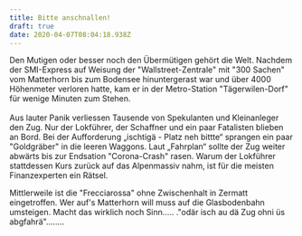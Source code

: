 ```yaml
---
title: Bitte anschnallen!
draft: true
date: 2020-04-07T08:04:18.938Z
---
```

Den Mutigen oder besser noch den Übermütigen gehört die Welt. Nachdem der SMI-Express auf Weisung der "Wallstreet-Zentrale" mit "300 Sachen" vom Matterhorn bis zum Bodensee hinuntergerast war und über 4000 Höhenmeter verloren hatte, kam er in der Metro-Station "Tägerwilen-Dorf" für wenige Minuten zum Stehen.\
\
Aus lauter Panik verliessen Tausende von Spekulanten und Kleinanleger den Zug. Nur der Lokführer, der Schaffner und ein paar Fatalisten blieben an Bord. Bei der Aufforderung „ischtigä - Platz neh bittte“ sprangen ein paar "Goldgräber" in die leeren Waggons. Laut „Fahrplan“ sollte der Zug weiter abwärts bis zur Endsation  "Corona-Crash" rasen. Warum der Lokführer stattdessen Kurs zurück auf das Alpenmassiv nahm, ist für die meisten Finanzexperten ein Rätsel. 

Mittlerweile ist die "Frecciarossa" ohne Zwischenhalt in Zermatt eingetroffen. Wer auf's Matterhorn will muss auf die Glasbodenbahn umsteigen. Macht das wirklich noch Sinn..... ."odär isch au dä Zug ohni üs abgfahrä"........